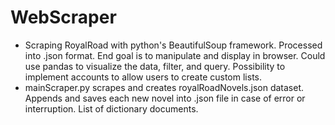 # WebScraper

* Scraping RoyalRoad with python's BeautifulSoup framework. Processed into .json format. End goal is to manipulate and display in browser. Could use pandas to visualize the data, filter, and query. Possibility to implement accounts to allow users to create custom lists.
* mainScraper.py scrapes and creates royalRoadNovels.json dataset. Appends and saves each new novel into .json file in case of error or interruption. List of dictionary documents.  
  
